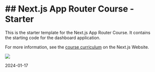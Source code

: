 <h1> ## Next.js App Router Course - Starter </h1>

This is the starter template for the Next.js App Router Course. It contains the starting code for the dashboard application.

For more information, see the [course curriculum](https://nextjs.org/learn) on the Next.js Website.

<p align="left">
  <a href="https://skillicons.dev">
    <img src="https://skillicons.dev/icons?i=express,nodejs,next,mongo,redux" />
  </a>
</p>

2024-01-17

